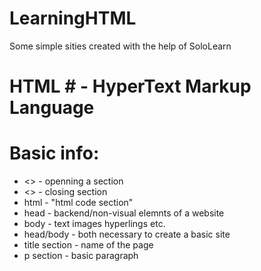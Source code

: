 # LearningHTML
Some simple sities created with the help of SoloLearn
# HTML # - HyperText Markup Language

# Basic info:
* <> - openning a section
* <> - closing section
* html - "html code section"
* head - backend/non-visual elemnts of a website
* body - text images hyperlings etc.
* head/body - both necessary to create a basic site
* title section - name of the page
* p section - basic paragraph

